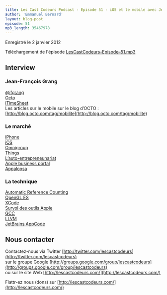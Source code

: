 ```yaml
---
title: Les Cast Codeurs Podcast - Episode 51 - iOS et le mobile avec Jean-François Grang (première partie)
author: 'Emmanuel Bernard'
layout: blog-post
episode: 51
mp3_length: 35467978
---
```

Enregistré le 2 janvier 2012

Téléchargement de l'épisode [LesCastCodeurs-Episode–51.mp3](http://traffic.libsyn.com/lescastcodeurs/LesCastCodeurs-Episode-51.mp3)

## Interview
### Jean-François Grang
[@jfgrang](http://twitter.com/jfgrang)  
[Octo](http://octo.com)  
[iTimeSheet](http://itunes.com/apps/itimesheet)  
Les articles sur le mobile sur le blog d’OCTO : [http://blog.octo.com/tag/mobilite](http://blog.octo.com/tag/mobilite)

### Le marché
[iPhone](http://www.apple.com/iphone/)  
[iOS](http://en.wikipedia.org/wiki/IOS)  
[Omnigroup](http://www.omnigroup.com/)  
[Things](http://culturedcode.com/things/)  
[L’auto-entrepreneunariat](http://www.lautoentrepreneur.fr/)  
[Apple business portal](http://www.apple.com/iphone/business/apps/)  
[Appaloosa](http://www.appaloosa-store.com/)

### La technique
[Automatic Reference Counting](http://clang.llvm.org/docs/AutomaticReferenceCounting.html)  
[OpenGL ES](http://en.wikipedia.org/wiki/OpenGL_ES)  
[XCode](http://developer.apple.com/xcode/)  
[Survol des outils Apple](http://developer.apple.com/technologies/tools/)  
[GCC](http://en.wikipedia.org/wiki/GNU_Compiler_Collection)  
[LLVM](http://en.wikipedia.org/wiki/LLVM)  
[JetBrains AppCode](http://www.jetbrains.com/objc/)

## Nous contacter
Contactez-nous via Twitter [http://twitter.com/lescastcodeurs](http://twitter.com/lescastcodeurs)  
sur le groupe Google [http://groups.google.com/group/lescastcodeurs](http://groups.google.com/group/lescastcodeurs)  
ou sur le site Web [http://lescastcodeurs.com/](http://lescastcodeurs.com/)

Flattr-ez nous (dons) sur [http://lescastcodeurs.com/](http://lescastcodeurs.com/)
